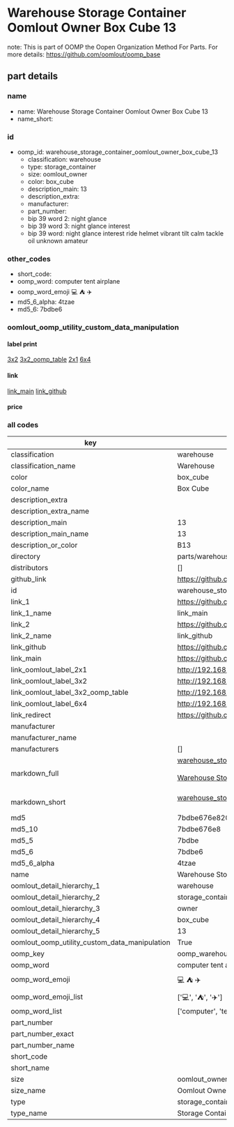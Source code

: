 # Warehouse Storage Container Oomlout Owner Box Cube 13  

note: This is part of OOMP the Oopen Organization Method For Parts. For more details: https://github.com/oomlout/oomp_base

##  part details
  







### name
* name: Warehouse Storage Container Oomlout Owner Box Cube 13
* name_short: 
### id
* oomp_id: warehouse_storage_container_oomlout_owner_box_cube_13
  * classification: warehouse
  * type: storage_container
  * size: oomlout_owner
  * color: box_cube
  * description_main: 13
  * description_extra: 
  * manufacturer: 
  * part_number: 
  * bip 39 word 2: night glance
  * bip 39 word 3: night glance interest
  * bip 39 word: night glance interest ride helmet vibrant tilt calm tackle oil unknown amateur

### other_codes
* short_code: 
* oomp_word: computer tent airplane
* oomp_word_emoji :computer: :tent: :airplane:
* md5_6_alpha: 4tzae
* md5_6: 7bdbe6






### oomlout_oomp_utility_custom_data_manipulation
#### label print
[3x2](http://192.168.1.245:1112/?label=oomp%204tzae)
[3x2_oomp_table](http://192.168.1.108:1112/?label=oomp%204tzae)
[2x1](http://192.168.1.242:1112/?label=oomp%204tzae)
[6x4](http://192.168.1.55:1112/?label=oomp%204tzae)    

#### link

[link_main](https://github.com/oomlout/oomlout_oomp_version_1_messy/tree/main/parts/warehouse_storage_container_oomlout_owner_box_cube_13) [link_github](https://github.com/oomlout/oomlout_oomp_version_1_messy/tree/main/parts/warehouse_storage_container_oomlout_owner_box_cube_13)                             

#### price







### all codes 
| key | value |  
| --- | --- |  
| classification | warehouse |  
| classification_name | Warehouse |  
| color | box_cube |  
| color_name | Box Cube |  
| description_extra |  |  
| description_extra_name |  |  
| description_main | 13 |  
| description_main_name | 13 |  
| description_or_color | B13 |  
| directory | parts/warehouse_storage_container_oomlout_owner_box_cube_13 |  
| distributors | [] |  
| github_link | https://github.com/oomlout/oomlout_oomp_part_src/tree/main/parts/warehouse_storage_container_oomlout_owner_box_cube_13 |  
| id | warehouse_storage_container_oomlout_owner_box_cube_13 |  
| link_1 | https://github.com/oomlout/oomlout_oomp_version_1_messy/tree/main/parts/warehouse_storage_container_oomlout_owner_box_cube_13 |  
| link_1_name | link_main |  
| link_2 | https://github.com/oomlout/oomlout_oomp_version_1_messy/tree/main/parts/warehouse_storage_container_oomlout_owner_box_cube_13 |  
| link_2_name | link_github |  
| link_github | https://github.com/oomlout/oomlout_oomp_version_1_messy/tree/main/parts/warehouse_storage_container_oomlout_owner_box_cube_13 |  
| link_main | https://github.com/oomlout/oomlout_oomp_version_1_messy/tree/main/parts/warehouse_storage_container_oomlout_owner_box_cube_13 |  
| link_oomlout_label_2x1 | http://192.168.1.242:1112/?label=oomp%204tzae |  
| link_oomlout_label_3x2 | http://192.168.1.245:1112/?label=oomp%204tzae |  
| link_oomlout_label_3x2_oomp_table | http://192.168.1.108:1112/?label=oomp%204tzae |  
| link_oomlout_label_6x4 | http://192.168.1.55:1112/?label=oomp%204tzae |  
| link_redirect | https://github.com/oomlout/oomlout_oomp_version_1_messy/tree/main/parts/warehouse_storage_container_oomlout_owner_box_cube_13 |  
| manufacturer |  |  
| manufacturer_name |  |  
| manufacturers | [] |  
| markdown_full | [warehouse_storage_container_oomlout_owner_box_cube_13](none)<br>[](none)<br>[Warehouse Storage Container Oomlout Owner Box Cube 13](none)<br><br> |  
| markdown_short | [warehouse_storage_container_oomlout_owner_box_cube_13](none)<br><br> |  
| md5 | 7bdbe676e8209c43cdb57b96eb58acac |  
| md5_10 | 7bdbe676e8 |  
| md5_5 | 7bdbe |  
| md5_6 | 7bdbe6 |  
| md5_6_alpha | 4tzae |  
| name | Warehouse Storage Container Oomlout Owner Box Cube 13 |  
| oomlout_detail_hierarchy_1 | warehouse |  
| oomlout_detail_hierarchy_2 | storage_container |  
| oomlout_detail_hierarchy_3 | owner |  
| oomlout_detail_hierarchy_4 | box_cube |  
| oomlout_detail_hierarchy_5 | 13 |  
| oomlout_oomp_utility_custom_data_manipulation | True |  
| oomp_key | oomp_warehouse_storage_container_oomlout_owner_box_cube_13 |  
| oomp_word | computer tent airplane |  
| oomp_word_emoji | :computer: :tent: :airplane: |  
| oomp_word_emoji_list | [':computer:', ':tent:', ':airplane:'] |  
| oomp_word_list | ['computer', 'tent', 'airplane'] |  
| part_number |  |  
| part_number_exact |  |  
| part_number_name |  |  
| short_code |  |  
| short_name |  |  
| size | oomlout_owner |  
| size_name | Oomlout Owner |  
| type | storage_container |  
| type_name | Storage Container |  
